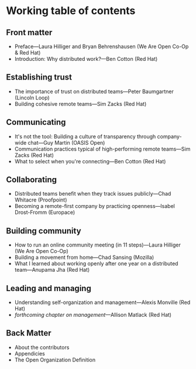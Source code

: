 # Working table of contents

## Front matter
- Preface—Laura Hilliger and Bryan Behrenshausen (We Are Open Co-Op & Red Hat)
- Introduction: Why distributed work?—Ben Cotton (Red Hat)

## Establishing trust
- The importance of trust on distributed teams—Peter Baumgartner (Lincoln Loop)
- Building cohesive remote teams—Sim Zacks (Red Hat)

## Communicating
- It's not the tool: Building a culture of transparency through company-wide chat—Guy Martin (OASIS Open)
- Communication practices typical of high-performing remote teams—Sim Zacks (Red Hat)
- What to select when you're connecting—Ben Cotton (Red Hat)

## Collaborating
- Distributed teams benefit when they track issues publicly—Chad Whitacre (Proofpoint)
- Becoming a remote-first company by practicing openness—Isabel Drost-Fromm (Europace)

## Building community
- How to run an online community meeting (in 11 steps)—Laura Hilliger (We Are Open Co-Op)
- Building a movement from home—Chad Sansing (Mozilla)
- What I learned about working openly after one year on a distributed team—Anupama Jha (Red Hat)

## Leading and managing
- Understanding self-organization and management—Alexis Monville (Red Hat)
- *forthcoming chapter on management*—Allison Matlack (Red Hat)

## Back Matter
- About the contributors
- Appendicies
- The Open Organization Definition
